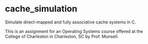 # cache_simulation
Simulate direct-mapped and fully associative cache systems in C.

This is an assignment for an Operating Systems course offered at the College of Charleston in Charleston, SC by Prof. Munsell.
